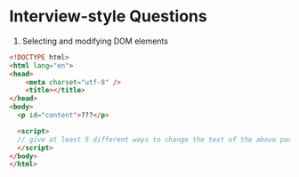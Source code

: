 # Interview-style Questions


1. Selecting and modifying DOM elements

```html
<!DOCTYPE html>
<html lang="en">
<head>
	<meta charset="utf-8" />
	<title></title>
</head>
<body>
  <p id="content">???</p>

  <script>
  // give at least 5 different ways to change the text of the above paragraph to 'Hello!'
  </script>
</body>
</html>
```
